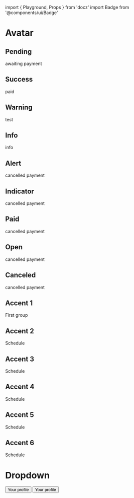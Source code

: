 import { Playground, Props } from 'docz'
import Badge from '@components/ui/Badge'

# Avatar

<Props of={Badge} />

## Pending

<Playground>
  <Badge type="pending"> awaiting payment </Badge>
</Playground>


## Success

<Playground>
  <Badge type="success">paid</Badge>
</Playground>

## Warning

<Playground>
  <Badge type="warning">test</Badge>
</Playground>

## Info

<Playground>
  <Badge type="info">info</Badge>
</Playground>

## Alert

<Playground>
  <Badge type="alert">cancelled payment </Badge>
</Playground>

## Indicator

<Playground>
  <Badge type="indicator">cancelled payment </Badge>
</Playground>

## Paid

<Playground>
  <Badge type="paid">cancelled payment </Badge>
</Playground>

## Open

<Playground>
  <Badge type="open">cancelled payment </Badge>
</Playground>

## Canceled

<Playground>
  <Badge type="canceled">cancelled payment </Badge>
</Playground>

## Accent 1

<Playground>
  <Badge type="accent-1">First group</Badge>
</Playground>

## Accent 2

<Playground>
  <Badge type="accent-2">Schedule</Badge>
</Playground>

## Accent 3

<Playground>
  <Badge type="accent-3">Schedule</Badge>
</Playground>

## Accent 4

<Playground>
  <Badge type="accent-4">Schedule</Badge>
</Playground>

## Accent 5

<Playground>
  <Badge type="accent-5">Schedule</Badge>
</Playground>

## Accent 6

<Playground>
  <Badge type="accent-6">Schedule</Badge>
</Playground>

# Dropdown

<Playground>
  <Badge type="accent-1">
    <Dropdown label="Schedule">
      <List>
        <ListItem className="list-item--dropdown">
          <Button tag="a" href="#" title="">
            Your profile
          </Button>
        </ListItem>
        <ListItem className="list-item--dropdown">
          <Button tag="a" href="#" title="">
            Your profile
          </Button>
        </ListItem>
      </List>
    </Dropdown>
  </Badge>
</Playground>
